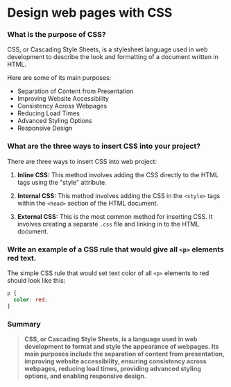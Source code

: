 # Design web pages with CSS

### What is the purpose of CSS?

CSS, or Cascading Style Sheets, is a stylesheet language used in web development 
to describe the look and formatting of a document written in HTML.

Here are some of its main purposes:

* Separation of Content from Presentation
* Improving Website Accessibility
* Consistency Across Webpages
* Reducing Load Times
* Advanced Styling Options
* Responsive Design

### What are the three ways to insert CSS into your project?

There are three ways to insert CSS into web project: 

1. **Inline CSS:** This method involves adding the CSS directly to the HTML tags 
    using the "style" attribute.

2. **Internal CSS:** This method involves adding the CSS in the `<style>` tags within
    the `<head>` section of the HTML document.

3. **External CSS:** This is the most common method for inserting CSS. It involves
    creating a separate `.css` file and linking in to the HTML document.

### Write an example of a CSS rule that would give all `<p>` elements red text.

The simple CSS rule that would set text color of all `<p>` elements to red should
look like this:

```css
p {
  color: red;
}
```

### Summary

> **CSS, or Cascading Style Sheets, is a language used in web development to format and 
> style the appearance of webpages. Its main purposes include the separation of 
> content from presentation, improving website accessibility, ensuring consistency 
> across webpages, reducing load times, providing advanced styling options, and enabling 
> responsive design.**


